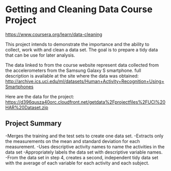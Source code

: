 # Getting and Cleaning Data Course Project 
  https://www.coursera.org/learn/data-cleaning
  
  This project intends to demonstrate the importance and the ability to collect, work with and clean a data set. The goal is to prepare a tidy data that can be use for later analysis. 
  

 The data linked to from the course website represent data collected from the accelerometers from the Samsung Galaxy S smartphone. 
 full description is available at the site where the data was obtained: http://archive.ics.uci.edu/ml/datasets/Human+Activity+Recognition+Using+Smartphones
 
 Here are the data for the project: https://d396qusza40orc.cloudfront.net/getdata%2Fprojectfiles%2FUCI%20HAR%20Dataset.zip
 
## Project Summary

-Merges the training and the test sets to create one data set.
-Extracts only the measurements on the mean and standard deviation for each measurement.
-Uses descriptive activity names to name the activities in the data set
-Appropriately labels the data set with descriptive variable names.
-From the data set in step 4, creates a second, independent tidy data set with the average of each variable for each activity and each subject.
